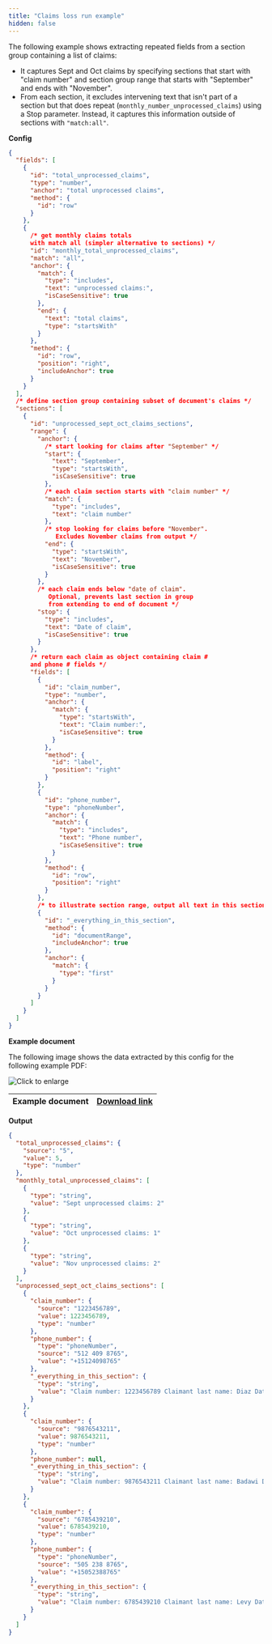 ```yaml
---
title: "Claims loss run example"
hidden: false
---
```


The following example shows extracting repeated fields from a section group containing a list of claims:

- It captures Sept and Oct claims by specifying  sections that start with "claim number" and  section group range that starts with "September" and ends with "November".
- From each section, it excludes intervening text that isn't part of a section but that does repeat (`monthly_number_unprocessed_claims`) using a Stop parameter. Instead, it captures this information outside of sections with  `"match:all"`.

**Config**

```json
{
  "fields": [
    {
      "id": "total_unprocessed_claims",
      "type": "number",
      "anchor": "total unprocessed claims",
      "method": {
        "id": "row"
      }
    },
    {
      /* get monthly claims totals 
      with match all (simpler alternative to sections) */
      "id": "monthly_total_unprocessed_claims",
      "match": "all",
      "anchor": {
        "match": {
          "type": "includes",
          "text": "unprocessed claims:",
          "isCaseSensitive": true
        },
        "end": {
          "text": "total claims",
          "type": "startsWith"
        }
      },
      "method": {
        "id": "row",
        "position": "right",
        "includeAnchor": true
      }
    }
  ],
  /* define section group containing subset of document's claims */
  "sections": [
    {
      "id": "unprocessed_sept_oct_claims_sections",
      "range": {
        "anchor": {
          /* start looking for claims after "September" */
          "start": {
            "text": "September",
            "type": "startsWith",
            "isCaseSensitive": true
          },
          /* each claim section starts with "claim number" */
          "match": {
            "type": "includes",
            "text": "claim number"
          },
          /* stop looking for claims before "November".
             Excludes November claims from output */
          "end": {
            "type": "startsWith",
            "text": "November",
            "isCaseSensitive": true
          }
        },
        /* each claim ends below "date of claim". 
           Optional, prevents last section in group 
           from extending to end of document */
        "stop": {
          "type": "includes",
          "text": "Date of claim",
          "isCaseSensitive": true
        }
      },
      /* return each claim as object containing claim # 
      and phone # fields */
      "fields": [
        {
          "id": "claim_number",
          "type": "number",
          "anchor": {
            "match": {
              "type": "startsWith",
              "text": "Claim number:",
              "isCaseSensitive": true
            }
          },
          "method": {
            "id": "label",
            "position": "right"
          }
        },
        {
          "id": "phone_number",
          "type": "phoneNumber",
          "anchor": {
            "match": {
              "type": "includes",
              "text": "Phone number",
              "isCaseSensitive": true
            }
          },
          "method": {
            "id": "row",
            "position": "right"
          }
        },
        /* to illustrate section range, output all text in this section */
        {
          "id": "_everything_in_this_section",
          "method": {
            "id": "documentRange",
            "includeAnchor": true
          },
          "anchor": {
            "match": {
              "type": "first"
            }
          }
        }
      ]
    }
  ]
}
```

**Example document**

The following image shows the data extracted by this config for the following example PDF:

![Click to enlarge](https://raw.githubusercontent.com/sensible-hq/sensible-docs/main/readme-sync/assets/v0/images/final/sections_2.png)

| Example document | [Download link](https://raw.githubusercontent.com/sensible-hq/sensible-docs/main/readme-sync/assets/v0/pdfs/sections.pdf) |
| ------------------- | ------------------------------------------------------------ |

**Output**

```json
{
  "total_unprocessed_claims": {
    "source": "5",
    "value": 5,
    "type": "number"
  },
  "monthly_total_unprocessed_claims": [
    {
      "type": "string",
      "value": "Sept unprocessed claims: 2"
    },
    {
      "type": "string",
      "value": "Oct unprocessed claims: 1"
    },
    {
      "type": "string",
      "value": "Nov unprocessed claims: 2"
    }
  ],
  "unprocessed_sept_oct_claims_sections": [
    {
      "claim_number": {
        "source": "1223456789",
        "value": 1223456789,
        "type": "number"
      },
      "phone_number": {
        "type": "phoneNumber",
        "source": "512 409 8765",
        "value": "+15124098765"
      },
      "_everything_in_this_section": {
        "type": "string",
        "value": "Claim number: 1223456789 Claimant last name: Diaz Date of claim 09/15/2021 Phone number 512 409 8765"
      }
    },
    {
      "claim_number": {
        "source": "9876543211",
        "value": 9876543211,
        "type": "number"
      },
      "phone_number": null,
      "_everything_in_this_section": {
        "type": "string",
        "value": "Claim number: 9876543211 Claimant last name: Badawi Date of claim 09/08/2021 Phone number"
      }
    },
    {
      "claim_number": {
        "source": "6785439210",
        "value": 6785439210,
        "type": "number"
      },
      "phone_number": {
        "type": "phoneNumber",
        "source": "505 238 8765",
        "value": "+15052388765"
      },
      "_everything_in_this_section": {
        "type": "string",
        "value": "Claim number: 6785439210 Claimant last name: Levy Date of claim 10/03/2021 Phone number 505 238 8765"
      }
    }
  ]
}
```
